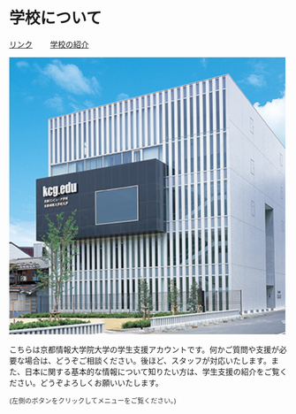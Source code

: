 # 学校について

[リンク](https://www.kcg.edu/) 　　[学校の紹介](https://drive.google.com/file/d/1nQ2q1b11-idGJh55MfTDqhSdLomESdoQ/view?usp=drive_link)

<img src="images/kcgi_kyoto.jpg" alt="KCGI" width="500">

こちらは京都情報大学院大学の学生支援アカウントです。何かご質問や支援が必要な場合は、どうぞご相談ください。後ほど、スタッフが対応いたします。また、日本に関する基本的な情報について知りたい方は、学生支援の紹介をご覧ください。どうぞよろしくお願いいたします。
<p style="font-size: 12px; color: #333;">
  (左側のボタンをクリックしてメニューをご覧ください。)
</p>
